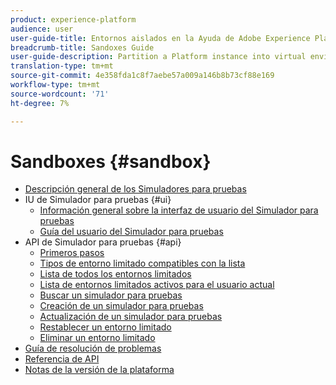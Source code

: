 ```yaml
---
product: experience-platform
audience: user
user-guide-title: Entornos aislados en la Ayuda de Adobe Experience Platform
breadcrumb-title: Sandoxes Guide
user-guide-description: Partition a Platform instance into virtual environments for development, testing, and application deployment.
translation-type: tm+mt
source-git-commit: 4e358fda1c8f7aebe57a009a146b8b73cf88e169
workflow-type: tm+mt
source-wordcount: '71'
ht-degree: 7%

---
```



# Sandboxes {#sandbox}

* [Descripción general de los Simuladores para pruebas](home.md)
* IU de Simulador para pruebas {#ui}
   * [Información general sobre la interfaz de usuario del Simulador para pruebas](ui/overview.md)
   * [Guía del usuario del Simulador para pruebas](ui/user-guide.md)
* API de Simulador para pruebas {#api}
   * [Primeros pasos](api/getting-started.md)
   * [Tipos de entorno limitado compatibles con la lista](api/list-sandbox-types.md)
   * [Lista de todos los entornos limitados](api/list-all-sandboxes.md)
   * [Lista de entornos limitados activos para el usuario actual](api/list-active-sandboxes.md)
   * [Buscar un simulador para pruebas](api/look-up-sandbox.md)
   * [Creación de un simulador para pruebas](api/create-sandbox.md)
   * [Actualización de un simulador para pruebas](api/update-sandbox.md)
   * [Restablecer un entorno limitado](api/reset-sandbox.md)
   * [Eliminar un entorno limitado](api/delete-sandbox.md)
* [Guía de resolución de problemas](troubleshooting-guide.md)
* [Referencia de API](https://www.adobe.io/apis/experienceplatform/home/api-reference.html#!acpdr/swagger-specs/sandbox-api.yaml)
* [Notas de la versión de la plataforma](https://www.adobe.com/go/platform-release-notes-en)